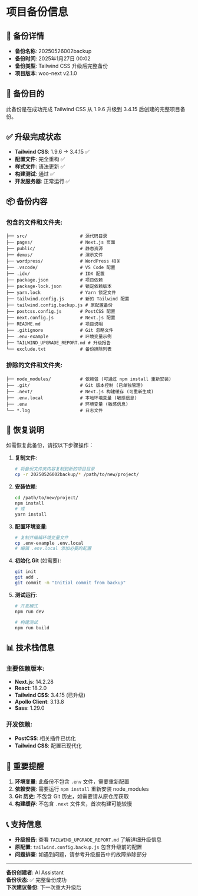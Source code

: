 # 项目备份信息

## 📁 备份详情
- **备份名称**: 20250526002backup
- **备份时间**: 2025年1月27日 00:02
- **备份类型**: Tailwind CSS 升级后完整备份
- **项目版本**: woo-next v2.1.0

## 🎯 备份目的
此备份是在成功完成 Tailwind CSS 从 1.9.6 升级到 3.4.15 后创建的完整项目备份。

## ✅ 升级完成状态
- **Tailwind CSS**: 1.9.6 → 3.4.15 ✅
- **配置文件**: 完全重构 ✅
- **样式文件**: 语法更新 ✅
- **构建测试**: 通过 ✅
- **开发服务器**: 正常运行 ✅

## 📦 备份内容

### 包含的文件和文件夹:
```
├── src/                    # 源代码目录
├── pages/                  # Next.js 页面
├── public/                 # 静态资源
├── demos/                  # 演示文件
├── wordpress/              # WordPress 相关
├── .vscode/                # VS Code 配置
├── .idx/                   # IDX 配置
├── package.json            # 项目依赖
├── package-lock.json       # 锁定依赖版本
├── yarn.lock               # Yarn 锁定文件
├── tailwind.config.js      # 新的 Tailwind 配置
├── tailwind.config.backup.js # 原配置备份
├── postcss.config.js       # PostCSS 配置
├── next.config.js          # Next.js 配置
├── README.md               # 项目说明
├── .gitignore              # Git 忽略文件
├── .env-example            # 环境变量示例
├── TAILWIND_UPGRADE_REPORT.md # 升级报告
└── exclude.txt             # 备份排除列表
```

### 排除的文件和文件夹:
```
├── node_modules/           # 依赖包 (可通过 npm install 重新安装)
├── .git/                   # Git 版本控制 (已单独管理)
├── .next/                  # Next.js 构建缓存 (可重新生成)
├── .env.local              # 本地环境变量 (敏感信息)
├── .env                    # 环境变量 (敏感信息)
└── *.log                   # 日志文件
```

## 🔧 恢复说明

如需恢复此备份，请按以下步骤操作：

1. **复制文件**:
   ```bash
   # 将备份文件夹内容复制到新的项目目录
   cp -r 20250526002backup/* /path/to/new/project/
   ```

2. **安装依赖**:
   ```bash
   cd /path/to/new/project/
   npm install
   # 或
   yarn install
   ```

3. **配置环境变量**:
   ```bash
   # 复制并编辑环境变量文件
   cp .env-example .env.local
   # 编辑 .env.local 添加必要的配置
   ```

4. **初始化 Git** (如需要):
   ```bash
   git init
   git add .
   git commit -m "Initial commit from backup"
   ```

5. **测试运行**:
   ```bash
   # 开发模式
   npm run dev
   
   # 构建测试
   npm run build
   ```

## 📊 技术栈信息

### 主要依赖版本:
- **Next.js**: 14.2.28
- **React**: 18.2.0
- **Tailwind CSS**: 3.4.15 (已升级)
- **Apollo Client**: 3.13.8
- **Sass**: 1.29.0

### 开发依赖:
- **PostCSS**: 相关插件已优化
- **Tailwind CSS**: 配置已现代化

## 🚨 重要提醒

1. **环境变量**: 此备份不包含 `.env` 文件，需要重新配置
2. **依赖安装**: 需要运行 `npm install` 重新安装 node_modules
3. **Git 历史**: 不包含 Git 历史，如需要请从原仓库获取
4. **构建缓存**: 不包含 `.next` 文件夹，首次构建可能较慢

## 📞 支持信息

- **升级报告**: 查看 `TAILWIND_UPGRADE_REPORT.md` 了解详细升级信息
- **原配置**: `tailwind.config.backup.js` 包含升级前的配置
- **问题排查**: 如遇到问题，请参考升级报告中的故障排除部分

---
**备份创建者**: AI Assistant  
**备份状态**: ✅ 完整备份成功  
**下次建议备份**: 下一次重大升级后 